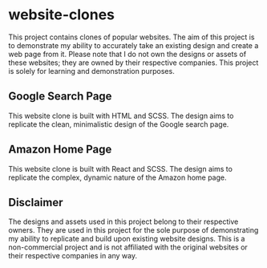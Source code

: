 # website-clones

This project contains clones of popular websites. The aim of this project is to demonstrate my ability to accurately take an existing design and create a web page from it. Please note that I do not own the designs or assets of these websites; they are owned by their respective companies. This project is solely for learning and demonstration purposes.

## Google Search Page

This website clone is built with HTML and SCSS. The design aims to replicate the clean, minimalistic design of the Google search page.

## Amazon Home Page

This website clone is built with React and SCSS. The design aims to replicate the complex, dynamic nature of the Amazon home page.

## Disclaimer

The designs and assets used in this project belong to their respective owners. They are used in this project for the sole purpose of demonstrating my ability to replicate and build upon existing website designs. This is a non-commercial project and is not affiliated with the original websites or their respective companies in any way.

